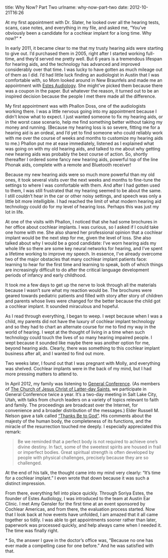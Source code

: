 title: Why Now? Part Two
urlname: why-now-part-two
date: 2012-10-21T16:26

At my first appointment with Dr. Slater, he looked over all the hearing tests,
scans, case notes, and everything in my file, and asked me, &ldquo;You&#x02bc;ve
obviously been a candidate for a cochlear implant for a long time. Why
now?&rdquo; \*

In early 2011, it became clear to me that my trusty hearing aids were starting
to give out. I&#x02bc;d purchased them in 2005, right after I started working
full-time, and they&#x02bc;d served me pretty well. But 6 years is a tremendous
lifespan for hearing aids, and the technology has advanced and improved
considerably over that time. I was lucky to have gotten as much mileage out of
them as I did. I&#x02bc;d had little luck finding an audiologist in Austin that
I was comfortable with, so Mom looked around in New Braunfels and made me an
appointment with [Estes Audiology][a]. She might&#x02bc;ve picked them because
there was a coupon in the paper. But whatever the reason, it turned out to be an
inspired decision because the people I met there made all the difference.

[a]: https://hearlifeagain.alpacaaudiology.com/

My first appointment was with Phallon Doss, one of the audiologists working
there. I was a little nervous going into my appointment because I didn&#x02bc;t
know what to expect. I just wanted someone to fix my hearing aids, or in the
worst case scenario, help me find something better without taking my money and
running. (Because my hearing loss is so severe, fitting me for a hearing aid is
an ordeal, and I&#x02bc;d yet to find someone who could reliably work with me
over the course of weeks and months to customize my hearing aids to me.) Phallon
put me at ease immediately, listened as I explained what was going on with my
old hearing aids, and talked to me about why getting new hearing aids was
probably the best course of action. So, shortly thereafter I ordered some fancy
new hearing aids, powerful top of the line Phonak aids, complete with a remote
and Bluetooth receiver!

Because my new hearing aids were so much more powerful than my old ones, it took
several visits over the next weeks and months to fine-tune the settings to where
I was comfortable with them. And after I had gotten used to them, I was still
frustrated that my hearing seemed to be about the same. I still couldn&#x02bc;t
hear in the car or other noisy settings, and speech was only a little bit more
intelligible. I had reached the limit of what modern hearing aid technology
could do for my level of hearing loss. Perhaps this was just my lot in life.

At one of the visits with Phallon, I noticed that she had some brochures in her
office about cochlear implants. I was curious, so I asked if I could take one
home with me. She also shared her professional opinion that a cochlear implant
would be the next step for me, given the level of loss. She also talked about
why I would be a good candidate: I&#x02bc;ve worn hearing aids my whole life so
there are some key neural networks for hearing, and I&#x02bc;ve spent a lifetime
working to improve my speech. In essence, I&#x02bc;ve already overcome two of
the major obstacles that many cochlear implant patients face: learning to hear
for the first time and learning to speak, both of which things are increasingly
difficult to do after the critical language development periods of infancy and
early childhood.

It took me a few days to get up the nerve to look through all the materials
because I wasn&#x02bc;t sure what my reaction would be. The brochures were
geared towards pediatric patients and filled with story after story of children
and parents whose lives were changed for the better because the child got a
cochlear implant. It sounded miraculous and hopeful.

As I read through everything, I began to weep. I wept because when I was a
child, my parents did not have the luxury of cochlear implant technology and so
they had to chart an alternate course for me to find my way in the world of
hearing. I wept at the thought of living in a time when such technology could
touch the lives of so many hearing impaired people. I wept because it sounded
like maybe there was another option for me, beyond hearing aids. Clearly, there
was something to this cochlear implant business after all, and I wanted to find
out more.

Two weeks later, I found out that I was pregnant with Molly, and everything was
shelved. Cochlear implants were in the back of my mind, but I had more pressing
matters to attend to.

In April 2012, my family was listening to [General Conference][b]. (As members
of [The Church of Jesus Christ of Latter-day Saints][c], we participate in
General Conference twice a year. It&#x02bc;s a two-day meeting in Salt Lake
City, Utah, with talks from church leaders on a variety of topics relevant to
faith and family. The proceedings are broadcast over the Internet, for
convenience and a broader distribution of the messages.) Elder Russell M. Nelson
gave a talk called [&ldquo;Thanks Be to God&rdquo;][d]. His comments about the
majesty of the human body, the completeness of its functions, and the miracle of
the resurrection touched me deeply. I especially appreciated this remark:

[b]: https://www.churchofjesuschrist.org/study/general-conference
[c]: https://www.churchofjesuschrist.org/comeuntochrist
[d]: https://www.churchofjesuschrist.org/study/general-conference/2012/04/thanks-be-to-god

> Be we reminded that a perfect body is not required to achieve one&#x02bc;s
> divine destiny. In fact, some of the sweetest spirits are housed in frail or
> imperfect bodies. Great spiritual strength is often developed by people with
> physical challenges, precisely because they are so challenged.

At the end of his talk, the thought came into my mind very clearly:
&ldquo;It&#x02bc;s time for a cochlear implant.&rdquo; I even wrote that down
because it was such a distinct impression.

From there, everything fell into place quickly. Through Soriya Estes, the
founder of Estes Audiology, I was introduced to the team at Austin Ear Clinic. I
met Amy Gensler for the first time at an event sponsored by Cochlear Americas,
and from there, the evaluation process started. Now that I look back at how
events have unfolded, I am amazed that it all came together so tidily. I was
able to get appointments sooner rather than later, paperwork was processed
quickly, and help always came when I needed it. The time was finally right.

\* So, the answer I gave in the doctor&#x02bc;s office was, &ldquo;Because no
one has ever made a compelling case for one before.&rdquo; And he was satisfied
with that.
